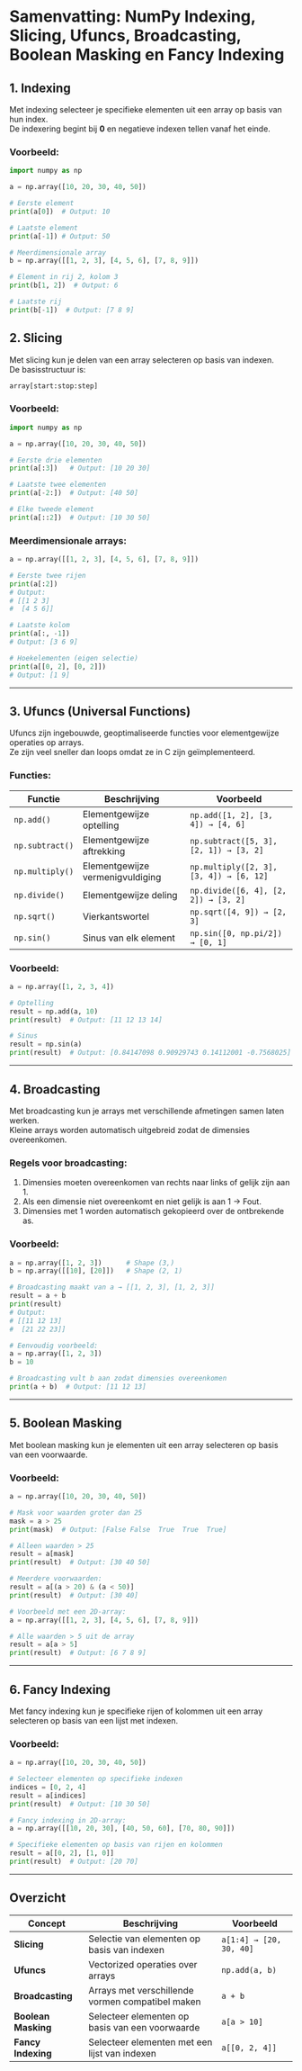 # Samenvatting: NumPy Indexing, Slicing, Ufuncs, Broadcasting, Boolean Masking en Fancy Indexing

## 1. Indexing
Met indexing selecteer je specifieke elementen uit een array op basis van hun index.  
De indexering begint bij **0** en negatieve indexen tellen vanaf het einde.

### Voorbeeld:
```python
import numpy as np

a = np.array([10, 20, 30, 40, 50])

# Eerste element
print(a[0])  # Output: 10

# Laatste element
print(a[-1]) # Output: 50

# Meerdimensionale array
b = np.array([[1, 2, 3], [4, 5, 6], [7, 8, 9]])

# Element in rij 2, kolom 3
print(b[1, 2])  # Output: 6

# Laatste rij
print(b[-1])  # Output: [7 8 9]
```
## 2. Slicing
Met slicing kun je delen van een array selecteren op basis van indexen.  
De basisstructuur is:  
```python
array[start:stop:step]
```

### Voorbeeld:
```python
import numpy as np

a = np.array([10, 20, 30, 40, 50])

# Eerste drie elementen
print(a[:3])   # Output: [10 20 30]

# Laatste twee elementen
print(a[-2:])  # Output: [40 50]

# Elke tweede element
print(a[::2])  # Output: [10 30 50]
```

### Meerdimensionale arrays:
```python
a = np.array([[1, 2, 3], [4, 5, 6], [7, 8, 9]])

# Eerste twee rijen
print(a[:2])
# Output:
# [[1 2 3]
#  [4 5 6]]

# Laatste kolom
print(a[:, -1])
# Output: [3 6 9]

# Hoekelementen (eigen selectie)
print(a[[0, 2], [0, 2]])
# Output: [1 9]
```

---

## 3. Ufuncs (Universal Functions)
Ufuncs zijn ingebouwde, geoptimaliseerde functies voor elementgewijze operaties op arrays.  
Ze zijn veel sneller dan loops omdat ze in C zijn geïmplementeerd.

### Functies:
| Functie          | Beschrijving                     | Voorbeeld                                   |
|------------------|----------------------------------|--------------------------------------------|
| `np.add()`       | Elementgewijze optelling         | `np.add([1, 2], [3, 4]) → [4, 6]`         |
| `np.subtract()`  | Elementgewijze aftrekking        | `np.subtract([5, 3], [2, 1]) → [3, 2]`    |
| `np.multiply()`  | Elementgewijze vermenigvuldiging | `np.multiply([2, 3], [3, 4]) → [6, 12]`   |
| `np.divide()`    | Elementgewijze deling           | `np.divide([6, 4], [2, 2]) → [3, 2]`      |
| `np.sqrt()`      | Vierkantswortel                 | `np.sqrt([4, 9]) → [2, 3]`                |
| `np.sin()`       | Sinus van elk element           | `np.sin([0, np.pi/2]) → [0, 1]`           |

### Voorbeeld:
```python
a = np.array([1, 2, 3, 4])

# Optelling
result = np.add(a, 10)
print(result)  # Output: [11 12 13 14]

# Sinus
result = np.sin(a)
print(result)  # Output: [0.84147098 0.90929743 0.14112001 -0.7568025]
```

---

## 4. Broadcasting
Met broadcasting kun je arrays met verschillende afmetingen samen laten werken.  
Kleine arrays worden automatisch uitgebreid zodat de dimensies overeenkomen.

### Regels voor broadcasting:
1. Dimensies moeten overeenkomen van rechts naar links of gelijk zijn aan 1.
2. Als een dimensie niet overeenkomt en niet gelijk is aan 1 → Fout.
3. Dimensies met 1 worden automatisch gekopieerd over de ontbrekende as.

### Voorbeeld:
```python
a = np.array([1, 2, 3])      # Shape (3,)
b = np.array([[10], [20]])   # Shape (2, 1)

# Broadcasting maakt van a → [[1, 2, 3], [1, 2, 3]]
result = a + b
print(result)
# Output:
# [[11 12 13]
#  [21 22 23]]

# Eenvoudig voorbeeld:
a = np.array([1, 2, 3])
b = 10

# Broadcasting vult b aan zodat dimensies overeenkomen
print(a + b)  # Output: [11 12 13]
```

---

## 5. Boolean Masking
Met boolean masking kun je elementen uit een array selecteren op basis van een voorwaarde.

### Voorbeeld:
```python
a = np.array([10, 20, 30, 40, 50])

# Mask voor waarden groter dan 25
mask = a > 25
print(mask)  # Output: [False False  True  True  True]

# Alleen waarden > 25
result = a[mask]
print(result)  # Output: [30 40 50]

# Meerdere voorwaarden:
result = a[(a > 20) & (a < 50)]
print(result)  # Output: [30 40]

# Voorbeeld met een 2D-array:
a = np.array([[1, 2, 3], [4, 5, 6], [7, 8, 9]])

# Alle waarden > 5 uit de array
result = a[a > 5]
print(result)  # Output: [6 7 8 9]
```

---

## 6. Fancy Indexing
Met fancy indexing kun je specifieke rijen of kolommen uit een array selecteren op basis van een lijst met indexen.

### Voorbeeld:
```python
a = np.array([10, 20, 30, 40, 50])

# Selecteer elementen op specifieke indexen
indices = [0, 2, 4]
result = a[indices]
print(result)  # Output: [10 30 50]

# Fancy indexing in 2D-array:
a = np.array([[10, 20, 30], [40, 50, 60], [70, 80, 90]])

# Specifieke elementen op basis van rijen en kolommen
result = a[[0, 2], [1, 0]]
print(result)  # Output: [20 70]
```

---

## Overzicht
| Concept            | Beschrijving                                      | Voorbeeld                     |
|--------------------|--------------------------------------------------|-------------------------------|
| **Slicing**        | Selectie van elementen op basis van indexen       | `a[1:4] → [20, 30, 40]`       |
| **Ufuncs**         | Vectorized operaties over arrays                  | `np.add(a, b)`                |
| **Broadcasting**   | Arrays met verschillende vormen compatibel maken   | `a + b`                       |
| **Boolean Masking**| Selecteer elementen op basis van een voorwaarde   | `a[a > 10]`                   |
| **Fancy Indexing** | Selecteer elementen met een lijst van indexen     | `a[[0, 2, 4]]`                |
```
